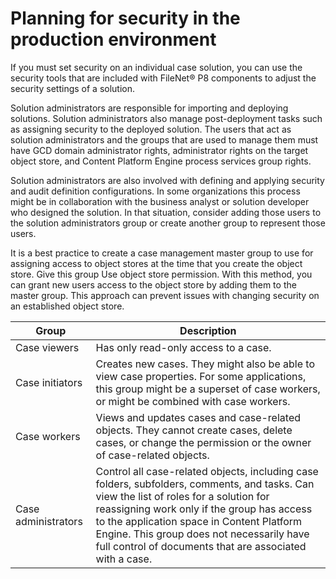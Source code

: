 <!-- image -->

<!-- image -->

<!-- image -->

# Planning for security in the production environment

If you must set security on an individual case solution, you can
use the security tools that are included with FileNet® P8 components
to adjust the security settings of a solution.

Solution administrators are responsible for importing and deploying
solutions. Solution administrators also manage post-deployment tasks
such as assigning security to the deployed solution. The users that
act as solution administrators and the groups that are used to manage
them must have GCD domain administrator rights, administrator rights
on the target object store, and Content Platform Engine process
services group rights.

Solution administrators are also involved with defining and applying
security and audit definition configurations. In some organizations
this process might be in collaboration with the business analyst or
solution developer who designed the solution. In that situation, consider
adding those users to the solution administrators group or create
another group to represent those users.

It is a best practice to create a case management master group
to use for assigning access to object stores at the time that you
create the object store. Give this group Use object store permission.
With this method, you can grant new users access to the object store
by adding them to the master group. This approach can prevent issues
with changing security on an established object store.

| Group               | Description                                                                                                                                                                                                                                                                                                                                 |
|---------------------|---------------------------------------------------------------------------------------------------------------------------------------------------------------------------------------------------------------------------------------------------------------------------------------------------------------------------------------------|
| Case viewers        | Has only read-only access to a case.                                                                                                                                                                                                                                                                                                        |
| Case initiators     | Creates new cases. They might also be able to view case properties. For some applications, this group might be a superset of case workers, or might be combined with case workers.                                                                                                                                                          |
| Case workers        | Views and updates cases and case-related objects. They cannot create cases, delete cases, or change the permission or the owner of case-related objects.                                                                                                                                                                                    |
| Case administrators | Control all case-related objects, including case folders, subfolders, comments, and tasks. Can view the list of roles for a solution for reassigning work only if the group has access to the application space in Content Platform Engine. This group does not necessarily have full control of documents that are associated with a case. |
